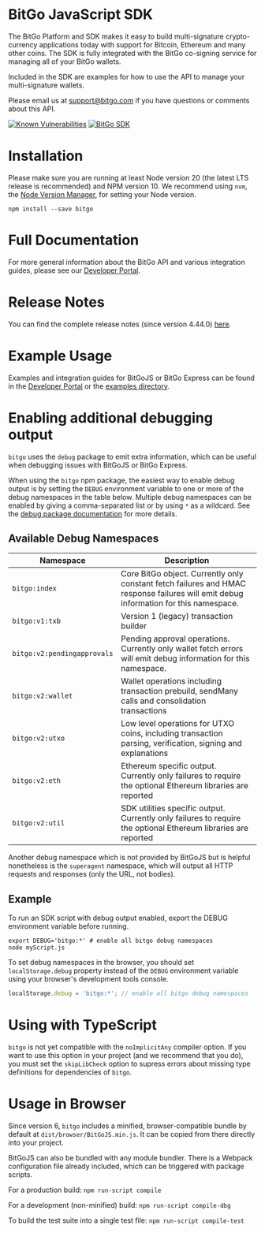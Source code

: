 # BitGo JavaScript SDK

The BitGo Platform and SDK makes it easy to build multi-signature crypto-currency applications today with support for Bitcoin, Ethereum and many other coins.
The SDK is fully integrated with the BitGo co-signing service for managing all of your BitGo wallets.

Included in the SDK are examples for how to use the API to manage your multi-signature wallets.

Please email us at support@bitgo.com if you have questions or comments about this API.

[![Known Vulnerabilities](https://snyk.io/test/github/BitGo/BitGoJS/badge.svg)](https://snyk.io/test/github/BitGo/BitGoJS)
[![BitGo SDK](https://github.com/BitGo/BitGoJS/actions/workflows/ci.yml/badge.svg)](https://github.com/BitGo/BitGoJS/actions/workflows/ci.yml)

# Installation

Please make sure you are running at least Node version 20 (the latest LTS release is recommended) and NPM version 10.
We recommend using `nvm`, the [Node Version Manager](https://github.com/creationix/nvm/blob/master/README.markdown#installation), for setting your Node version.

`npm install --save bitgo`

# Full Documentation

For more general information about the BitGo API and various integration guides, please see our [Developer Portal](https://developers.bitgo.com/).

# Release Notes

You can find the complete release notes (since version 4.44.0) [here](https://github.com/BitGo/BitGoJS/blob/master/modules/bitgo/CHANGELOG.md).

# Example Usage

Examples and integration guides for BitGoJS or BitGo Express can be found in the [Developer Portal](https://developers.bitgo.com/guides/get-started/intro) or the [examples directory](https://github.com/BitGo/BitGoJS/tree/master/examples).

# Enabling additional debugging output

`bitgo` uses the `debug` package to emit extra information, which can be useful when debugging issues with BitGoJS or BitGo Express.

When using the `bitgo` npm package, the easiest way to enable debug output is by setting the `DEBUG` environment variable to one or more of the debug namespaces in the table below. Multiple debug namespaces can be enabled by giving a comma-separated list or by using `*` as a wildcard. See the [debug package documentation](https://github.com/visionmedia/debug#readme) for more details.

## Available Debug Namespaces

| Namespace                   | Description                                                                                                                          |
| --------------------------- | ------------------------------------------------------------------------------------------------------------------------------------ |
| `bitgo:index`               | Core BitGo object. Currently only constant fetch failures and HMAC response failures will emit debug information for this namespace. |
| `bitgo:v1:txb`              | Version 1 (legacy) transaction builder                                                                                               |
| `bitgo:v2:pendingapprovals` | Pending approval operations. Currently only wallet fetch errors will emit debug information for this namespace.                      |
| `bitgo:v2:wallet`           | Wallet operations including transaction prebuild, sendMany calls and consolidation transactions                                      |
| `bitgo:v2:utxo`             | Low level operations for UTXO coins, including transaction parsing, verification, signing and explanations                           |
| `bitgo:v2:eth`              | Ethereum specific output. Currently only failures to require the optional Ethereum libraries are reported                            |
| `bitgo:v2:util`             | SDK utilities specific output. Currently only failures to require the optional Ethereum libraries are reported                       |

Another debug namespace which is not provided by BitGoJS but is helpful nonetheless is the `superagent` namespace, which will output all HTTP requests and responses (only the URL, not bodies).

## Example

To run an SDK script with debug output enabled, export the DEBUG environment variable before running.

```shell script
export DEBUG='bitgo:*' # enable all bitgo debug namespaces
node myScript.js
```

To set debug namespaces in the browser, you should set `localStorage.debug` property instead of the `DEBUG` environment variable using your browser's development tools console.

```js
localStorage.debug = 'bitgo:*'; // enable all bitgo debug namespaces
```

# Using with TypeScript

`bitgo` is not yet compatible with the `noImplicitAny` compiler option. If you want to use this option in your project (and we recommend that you do), you must set the `skipLibCheck` option to supress errors about missing type definitions for dependencies of `bitgo`.

# Usage in Browser

Since version 6, `bitgo` includes a minified, browser-compatible bundle by default at `dist/browser/BitGoJS.min.js`. It can be copied from there directly into your project.

BitGoJS can also be bundled with any module bundler. There is a Webpack configuration file already included, which can be triggered with package scripts.

For a production build: `npm run-script compile`

For a development (non-minified) build: `npm run-script compile-dbg`

To build the test suite into a single test file: `npm run-script compile-test`
